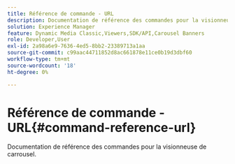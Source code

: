 ```yaml
---
title: Référence de commande - URL
description: Documentation de référence des commandes pour la visionneuse de carrousel.
solution: Experience Manager
feature: Dynamic Media Classic,Viewers,SDK/API,Carousel Banners
role: Developer,User
exl-id: 2a98a6e9-7636-4ed5-8bb2-23389713a1aa
source-git-commit: c99aac44711852d8ac661878e11ce0b19d3dbf60
workflow-type: tm+mt
source-wordcount: '18'
ht-degree: 0%

---
```


# Référence de commande - URL{#command-reference-url}

Documentation de référence des commandes pour la visionneuse de carrousel.
